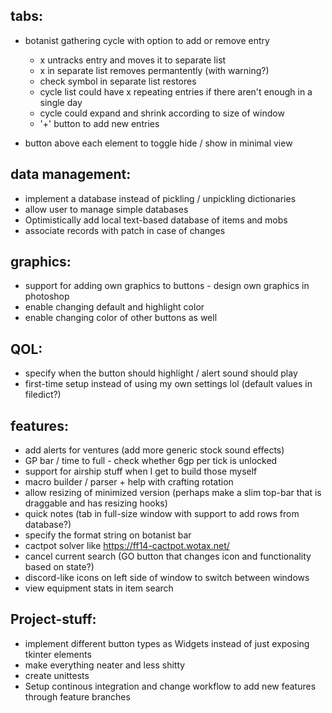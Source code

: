 ## tabs:
* botanist gathering cycle with option to add or remove entry
   * x untracks entry and moves it to separate list
   * x in separate list removes permantently (with warning?)
   * check symbol in separate list restores
   * cycle list could have x repeating entries if there aren't enough in a single day
   * cycle could expand and shrink according to size of window
   * '+' button to add new entries

* button above each element to toggle hide / show in minimal view

## data management:
* implement a database instead of pickling / unpickling dictionaries
* allow user to manage simple databases
* Optimistically add local text-based database of items and mobs
* associate records with patch in case of changes

## graphics:
* support for adding own graphics to buttons - design own graphics in photoshop
* enable changing default and highlight color
* enable changing color of other buttons as well

## QOL:
* specify when the button should highlight / alert sound should play
* first-time setup instead of using my own settings lol 
(default values in filedict?)

## features:
* add alerts for ventures 
(add more generic stock sound effects)
* GP bar / time to full - check whether 6gp per tick is unlocked
* support for airship stuff when I get to build those myself
* macro builder / parser + help with crafting rotation
* allow resizing of minimized version (perhaps make a slim top-bar that is draggable and has resizing hooks)
* quick notes (tab in full-size window with support to add rows from database?)
* specify the format string on botanist bar
* cactpot solver like https://ff14-cactpot.wotax.net/
* cancel current search (GO button that changes icon and functionality based on state?)
* discord-like icons on left side of window to switch between windows
* view equipment stats in item search


## Project-stuff:
* implement different button types as Widgets instead of just exposing tkinter elements
* make everything neater and less shitty
* create unittests
* Setup continous integration and change workflow to add new features through feature branches 


